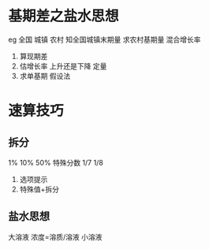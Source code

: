 # 基期差之盐水思想

eg 全国 城镇 农村 知全国城镇末期量 求农村基期量
混合增长率

1. 算现期差
2. 估增长率 上升还是下降 定量
3. 求单基期 假设法

# 速算技巧

## 拆分

1% 10% 50% 特殊分数 1/7 1/8

1. 选项提示
2. 特殊值+拆分

## 盐水思想

大溶液 浓度=溶质/溶液
小溶液 
